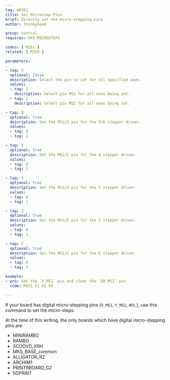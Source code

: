 ```yaml
---
tag: m0351
title: Set Microstep Pins
brief: Directly set the micro-stepping pins
author: thinkyhead

group: control
requires: HAS_MICROSTEPS

codes: [ M351 ]
related: [ M350 ]

parameters:

- tag: S
  optional: false
  description: Select the pin to set for all specified axes.
  values:
  - tag: 1
    description: Select pin MS1 for all axes being set.
  - tag: 2
    description: Select pin MS2 for all axes being set.

- tag: B
  optional: true
  description: Set the MS1/2 pin for the 5th stepper driver.
  values:
  - tag: 0
  - tag: 1

- tag: X
  optional: true
  description: Set the MS1/2 pin for the X stepper driver.
  values:
  - tag: 0
  - tag: 1

- tag: Y
  optional: true
  description: Set the MS1/2 pin for the Y stepper driver.
  values:
  - tag: 0
  - tag: 1

- tag: Z
  optional: true
  description: Set the MS1/2 pin for the Z stepper driver.
  values:
  - tag: 0
  - tag: 1

- tag: E
  optional: true
  description: Set the MS1/2 pin for the E stepper driver.
  values:
  - tag: 0
  - tag: 1

example:
- pre: Set the `X_MS1` pin and clear the `E0_MS1` pin
  code: M351 S1 X1 E0

---
```


If your board has digital micro-stepping pins (`X_MS1`, `Y_MS1`, etc.), use this command to set the micro-steps.

At the time of this writing, the only boards which have digital micro-stepping pins are:

- MINIRAMBO
- RAMBO
- SCOOVO_X9H
- MKS_BASE_common
- ALLIGATOR_R2
- ARCHIM1
- PRINTRBOARD_G2
- 5DPRINT
